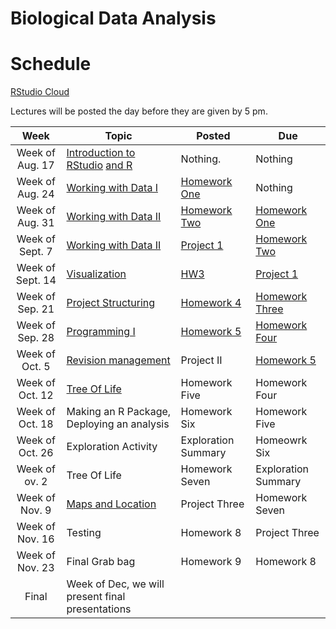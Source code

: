 # Biological Data Analysis

# Schedule

[RStudio Cloud](https://rstudio.cloud/spaces/156175/join?access_code=s3I0mTo9w%2FCivFh5Gh48yRSSm2Q4qNhyYU0B0uBt)

Lectures will be posted the day before they are given by 5 pm.


| Week | Topic | Posted | Due |
|:----:|-------|--------|-----|
| Week of Aug. 17 | [Introduction to RStudio](https://biologicaldataanalysis2019.github.io/2021/articles/00_Syllabus_and_Expectations.html) [and R](https://biologicaldataanalysis2019.github.io/2021/articles/01_Getting_Started_with_R.html)| Nothing. | Nothing |
| Week of Aug. 24 |  [Working with Data I](https://biologicaldataanalysis2019.github.io/2021/articles/02_Starting_with_Data.html) | [Homework One](https://biologicaldataanalysis2019.github.io/2021/articles/HomeworkOne.html) | Nothing | 
| Week of Aug. 31 | [Working with Data II](https://biologicaldataanalysis2019.github.io/2021/articles/03_Manipulating_Data.html) | [Homework Two](https://biologicaldataanalysis2019.github.io/2021/articles/HomeworkTwo.html) |  [Homework One](https://biologicaldataanalysis2019.github.io/2021/articles/HomeworkOne.html) | 
| Week of Sept. 7 | [Working with Data II](https://biologicaldataanalysis2019.github.io/2021/articles/03_Manipulating_Data.html) |[Project 1](https://biologicaldataanalysis2019.github.io/2021/articles/ProjectOne.html)  |  [Homework Two](https://biologicaldataanalysis2019.github.io/2021/articles/HomeworkTwo.html)  |
| Week of Sept. 14 | [Visualization](https://biologicaldataanalysis2019.github.io/2021/articles/04-plotting.html) | [HW3](https://biologicaldataanalysis2019.github.io/2021/articles/HomeworkThree.html) | [Project 1](https://biologicaldataanalysis2019.github.io/2021/articles/ProjectOne.html)    |
| Week of Sep. 21 | [Project Structuring](https://biologicaldataanalysis2019.github.io/2021/articles/05-Functions.html) |  [Homework 4]([HW3](https://biologicaldataanalysis2019.github.io/2021/articles/HomeworkFour.html)) | [Homework Three](https://biologicaldataanalysis2019.github.io/2021/articles/HomeworkThree.html) | 
| Week of Sep. 28 | [Programming I](https://biologicaldataanalysis2019.github.io/2021/articles/06_Exploration_Setup.html) | [Homework 5](https://biologicaldataanalysis2019.github.io/2021/articles/HomeworkFive.html) | [Homework Four](https://biologicaldataanalysis2019.github.io/2021/articles/HomeworkFour.html) | 
| Week of Oct. 5  |  [Revision management](https://biologicaldataanalysis2019.github.io/2021/articles/07_Exploration_Hands_On.html) | Project II | [Homework 5](https://biologicaldataanalysis2019.github.io/2021/articles/HomeworkFive.html)  | 
| Week of Oct. 12  | [Tree Of Life](https://biologicaldataanalysis2019.github.io/2021/articles/08_Tree_of_life.html) | Homework Five | Homework Four | 
| Week of Oct. 18 | Making an R Package, Deploying an analysis | Homework Six | Homework Five |
| Week of Oct. 26 | Exploration Activity | Exploration Summary | Homeowrk Six |
| Week of ov. 2  | Tree Of Life | Homework Seven | Exploration Summary |  
| Week of Nov. 9  | [Maps and Location](https://biologicaldataanalysis2019.github.io/2021/articles/09_GBIF_and_Location.html) | Project Three | Homework Seven | 
| Week of Nov. 16  | Testing | Homework 8 | Project Three |
| Week of Nov. 23 | Final Grab bag | Homework 9 | Homework 8 |
| Final | Week of Dec, we will present final presentations | | 

